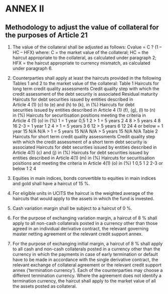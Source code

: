# ANNEX II

## Methodology to adjust the value of collateral for the purposes of Article 21

1. The value of the collateral shall be adjusted as follows: Cvalue = C ? (1 – HC – HFX) where: C = the market value of the collateral; HC = the haircut appropriate to the collateral, as calculated under paragraph 2; HFX = the haircut appropriate to currency mismatch, as calculated under paragraph 6.

2. Counterparties shall apply at least the haircuts provided in the following Tables 1 and 2 to the market value of the collateral: Table 1 Haircuts for long term credit quality assessments Credit quality step with which the credit assessment of the debt security is associated Residual maturity Haircuts for debt securities issued by entities described in Article 4 (1) (c) to (e) and (h) to (k), in (%) Haircuts for debt securities issued by entities described in Article 4 (1) (f), (g), (l) to (n) in (%) Haircuts for securitisation positions meeting the criteria in Article 4 (1) (o) in (%) 1 = 1 year 0,5 1 2 > 1 = 5 years 2 4 8 > 5 years 4 8 16 2-3 = 1 year 1 2 4 > 1 = 5 years 3 6 12 > 5 years 6 12 24 4 or below = 1 year 15 N/A N/A > 1 = 5 years 15 N/A N/A > 5 years 15 N/A N/A Table 2 Haircuts for short term credit quality assessments Credit quality step with which the credit assessment of a short term debt security is associated Haircuts for debt securities issued by entities described in Article 4(1) (c) and (j) in (%) Haircuts for debt securities issued by entities described in Article 4(1) (m) in (%) Haircuts for securitisation positions and meeting the criteria in Article 4(1) (o) in (%) 1 0,5 1 2 2-3 or below 1 2 4

1. Equities in main indices, bonds convertible to equities in main indices and gold shall have a haircut of 15 %.

2. For eligible units in UCITS the haircut is the weighted average of the haircuts that would apply to the assets in which the fund is invested.

3. Cash variation margin shall be subject to a haircut of 0 %.

4. For the purpose of exchanging variation margin, a haircut of 8 % shall apply to all non-cash collaterals posted in a currency other than those agreed in an individual derivative contract, the relevant governing master netting agreement or the relevant credit support annex.

5. For the purpose of exchanging initial margin, a haircut of 8 % shall apply to all cash and non-cash collaterals posted in a currency other than the currency in which the payments in case of early termination or default have to be made in accordance with the single derivative contract, the relevant exchange of collateral agreement or the relevant credit support annex (‘termination currency’). Each of the counterparties may choose a different termination currency. Where the agreement does not identify a termination currency, the haircut shall apply to the market value of all the assets posted as collateral.

